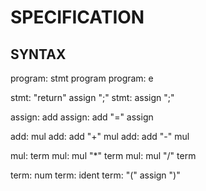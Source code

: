 SPECIFICATION
=================


SYNTAX
----------

program: stmt program
program: e

stmt: "return" assign ";"
stmt: assign ";"

assign: add
assign: add "=" assign

add: mul
add: add "+" mul
add: add "-" mul

mul: term
mul: mul "*" term
mul: mul "/" term

term: num
term: ident
term: "(" assign ")"
